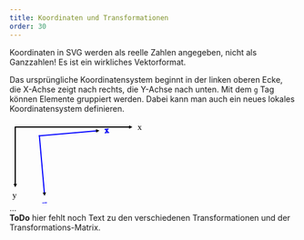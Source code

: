 ```yaml
---
title: Koordinaten und Transformationen
order: 30
---
```


Koordinaten in SVG werden als reelle Zahlen angegeben,
nicht als Ganzzahlen!  Es ist ein wirkliches Vektorformat.

Das ursprüngliche Koordinatensystem beginnt in der linken oberen Ecke,
die X-Achse zeigt nach rechts, die Y-Achse nach unten.  Mit dem `g` Tag
können Elemente gruppiert werden. Dabei kann man auch ein neues
lokales Koordinatensystem definieren.


<svg width="700" height="200">
  <defs>
      <marker id="pointy"
        viewBox="0 0 10 10" refX="0" refY="5" 
        markerUnits="strokeWidth" markerWidth="4" markerHeight="3"
        orient="auto">
        <path d="M 0 0 L 10 5 L 0 10 z" />
      </marker>
  </defs>
  <g transform="translate(10,10)">
    <path d="M 0 0 L 200 0" stroke="black" stroke-width="2" stroke-linecap="square" marker-end="url(#pointy)" />
    <path d="M 0 0 L 0 100" stroke="black" stroke-width="2" stroke-linecap="square" marker-end="url(#pointy)" />
    <text x="215" y="5" font-family="Verdana" font-size="15" fill="black" >x</text>
    <text x="-5" y="125" font-family="Verdana" font-size="15" fill="black" >y</text>
  </g>
  <g transform="rotate(-5) translate(50,30)" stroke="blue" >
    <path d="M 0 0 L 100 0" stroke-width="2" stroke-linecap="square" marker-end="url(#pointy)" />
    <path d="M 0 0 L 0 100" stroke-width="2" stroke-linecap="square" marker-end="url(#pointy)" />
    <text x="115" y="5" font-family="Verdana" font-size="15" fill="black" >x</text>
    <text x="-5" y="125" font-family="Verdana" font-size="15" fill="black" >y</text>
  </g>
</svg> 

<htmlcode caption="Gruppe mit lokalem Koordinatensystem">
  <g transform="rotate(-5) translate(50,30)" stroke="blue" >
    ...
  </g>
</htmlcode>

<div class="alert"><strong>ToDo</strong> hier fehlt noch Text zu den verschiedenen Transformationen und der Transformations-Matrix.</div>



